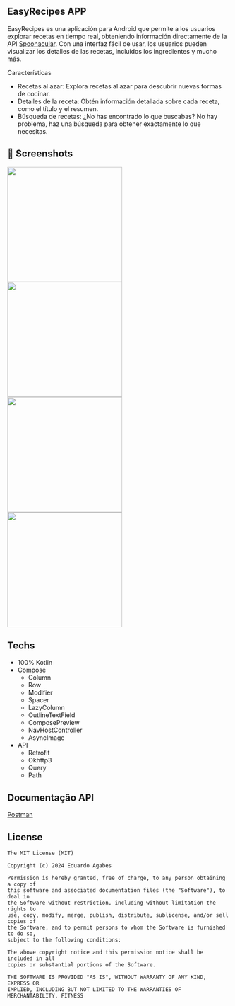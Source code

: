 ## EasyRecipes APP

EasyRecipes es una aplicación para Android que permite a los usuarios explorar recetas en tiempo real, obteniendo información directamente de la API [Spoonacular](https://spoonacular.com/). Con una interfaz fácil de usar, los usuarios pueden visualizar los detalles de las recetas, incluidos los ingredientes y mucho más.


Características

- Recetas al azar: Explora recetas al azar para descubrir nuevas formas de cocinar.
- Detalles de la receta: Obtén información detallada sobre cada receta, como el título y el resumen.
- Búsqueda de recetas: ¿No has encontrado lo que buscabas? No hay problema, haz una búsqueda para obtener exactamente lo que necesitas.


## :camera_flash: Screenshots

<img src="https://github.com/user-attachments/assets/a3a402ba-8228-408f-80f8-f48b5ba293ed" width=260/> 
<img src="https://github.com/user-attachments/assets/c873f3ce-e057-4e93-b2bb-9896c74eb8ab" width=260/>
<img src="https://github.com/user-attachments/assets/53c04d57-8834-4d8d-a0ff-58534a1cffb6" width=260/>
<img src="https://github.com/user-attachments/assets/ed7c669f-c9a2-43f1-a18b-7901bb7e8c12" width=260/>

## Techs

- 100% Kotlin
- Compose
  - Column
  - Row
  - Modifier
  - Spacer
  - LazyColumn
  - OutlineTextField
  - ComposePreview
  - NavHostController
  - AsyncImage
- API
  - Retrofit
  - Okhttp3
  - Query
  - Path

## Documentação API

[Postman](https://www.postman.com/spoonacular-api/)

## License
```
The MIT License (MIT)

Copyright (c) 2024 Eduardo Agabes

Permission is hereby granted, free of charge, to any person obtaining a copy of
this software and associated documentation files (the "Software"), to deal in
the Software without restriction, including without limitation the rights to
use, copy, modify, merge, publish, distribute, sublicense, and/or sell copies of
the Software, and to permit persons to whom the Software is furnished to do so,
subject to the following conditions:

The above copyright notice and this permission notice shall be included in all
copies or substantial portions of the Software.

THE SOFTWARE IS PROVIDED "AS IS", WITHOUT WARRANTY OF ANY KIND, EXPRESS OR
IMPLIED, INCLUDING BUT NOT LIMITED TO THE WARRANTIES OF MERCHANTABILITY, FITNESS


